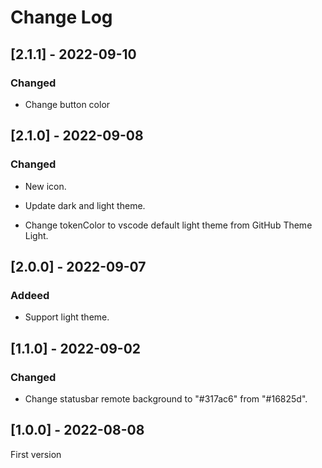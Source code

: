 # Change Log

## [2.1.1] - 2022-09-10

### Changed

- Change button color

## [2.1.0] - 2022-09-08

### Changed

- New icon.

- Update dark and light theme.

- Change tokenColor to vscode default light theme from GitHub Theme Light.

## [2.0.0] - 2022-09-07

### Addeed

- Support light theme.

## [1.1.0] - 2022-09-02

### Changed

- Change statusbar remote background to "#317ac6" from "#16825d".

## [1.0.0] - 2022-08-08

First version